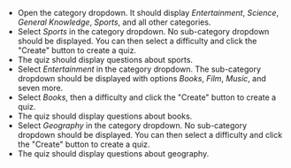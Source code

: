 - Open the category dropdown. It should display *Entertainment*, *Science*, *General Knowledge*, *Sports*, and all other categories.
- Select *Sports* in the category dropdown. No sub-category dropdown should be displayed. You can then select a difficulty and click the "Create" button to create a quiz.
- The quiz should display questions about sports.
- Select *Entertainment* in the category dropdown. The sub-category dropdown should be displayed with options *Books*, *Film*, *Music*, and seven more.
- Select *Books*, then a difficulty and click the "Create" button to create a quiz.
- The quiz should display questions about books.
- Select *Geography* in the category dropdown. No sub-category dropdown should be displayed. You can then select a difficulty and click the "Create" button to create a quiz.
- The quiz should display questions about geography.
